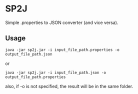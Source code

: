 # SP2J
Simple .properties to JSON converter (and vice versa).

## Usage
```shell
java -jar sp2j.jar -i input_file_path.properties -o output_file_path.json 
```
or 
```shell
java -jar sp2j.jar -i input_file_path.json -o output_file_path.properties 
```
also, if -o is not specified, the result will be in the same folder.